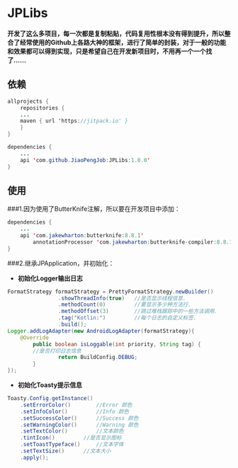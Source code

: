 # JPLibs

**开发了这么多项目，每一次都是复制粘贴，代码复用性根本没有得到提升，所以整合了经常使用的Github上各路大神的框架，进行了简单的封装，对于一般的功能和效果都可以得到实现，只是希望自己在开发新项目时，不用再一个一个找了......**

## 依赖
```Java
allprojects {
    repositories {
	...
	maven { url 'https://jitpack.io' }
    }
}

dependencies {
	...
	api 'com.github.JiaoPengJob:JPLibs:1.0.0'
}
```
## 使用

###1.因为使用了ButterKnife注解，所以要在开发项目中添加：
```Java
dependencies {
	...
	api 'com.jakewharton:butterknife:8.8.1'
    	annotationProcessor 'com.jakewharton:butterknife-compiler:8.8.1'
}
```
###2.继承JPApplication，并初始化：
- **初始化Logger输出日志**
```Java
FormatStrategy formatStrategy = PrettyFormatStrategy.newBuilder()
                .showThreadInfo(true) 	//是否显示线程信息.
                .methodCount(0)        	//要显示多少种方法行.
                .methodOffset(3)       	//跳过堆栈跟踪中的一些方法调用.
                .tag("Kotlin:")        	//每个日志的自定义标签.
                .build();
Logger.addLogAdapter(new AndroidLogAdapter(formatStrategy){
	@Override
        public boolean isLoggable(int priority, String tag) {
		//是否打印日志信息
                return BuildConfig.DEBUG;
        }
});
```
- **初始化Toasty提示信息**
```Java
Toasty.Config.getInstance()
    .setErrorColor() 		//Error 颜色
    .setInfoColor() 		//Info 颜色
    .setSuccessColor() 		//Success 颜色
    .setWarningColor() 		//Warning 颜色
    .setTextColor() 		//文本颜色
    .tintIcon() 		//是否显示图标 
    .setToastTypeface() 	//文本字体
    .setTextSize() 		//文本大小
    .apply();
```


